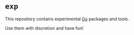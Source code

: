 # `exp`

This repository contains experimental [Go](https://golang.org)
packages and tools.

Use them with discretion and have fun!
